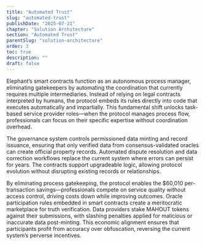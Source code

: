 ```yaml
---
title: "Automated Trust"
slug: "automated-trust"
publishDate: "2025-07-21"
chapter: "Solution Architecture"
section: "Automated Trust"
parentSlug: "solution-architecture"
order: 3
toc: true
description: ""
draft: false
---
```


Elephant’s smart contracts function as an autonomous process manager, eliminating gatekeepers by automating the coordination that currently requires multiple intermediaries. Instead of relying on legal contracts interpreted by humans, the protocol embeds its rules directly into code that executes automatically and impartially. This fundamental shift unlocks task-based service provider roles—when the protocol manages process flow, professionals can focus on their specific expertise without coordination overhead.

The governance system controls permissioned data minting and record issuance, ensuring that only verified data from consensus-validated oracles can create official property records. Automated dispute resolution and data correction workflows replace the current system where errors can persist for years. The contracts support upgradeable logic, allowing protocol evolution without disrupting existing records or relationships.

By eliminating process gatekeeping, the protocol enables the \$60,010 per-transaction savings—professionals compete on service quality without access control, driving costs down while improving outcomes. Oracle participation rules embedded in smart contracts create a meritocratic marketplace for truth verification. Data providers stake MAHOUT tokens against their submissions, with slashing penalties applied for malicious or inaccurate data post-minting. This economic alignment ensures that participants profit from accuracy over obfuscation, reversing the current system’s perverse incentives.
